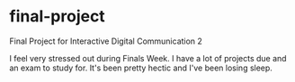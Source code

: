# final-project
Final Project for Interactive Digital Communication 2

I feel very stressed out during Finals Week. I have a lot of projects due and an exam to study for. 
It's been pretty hectic and I've been losing sleep.
